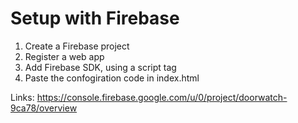 # Setup with Firebase

1.  Create a Firebase project
1.  Register a web app
1.  Add Firebase SDK, using a script tag
1.  Paste the confogiration code in index.html

Links: https://console.firebase.google.com/u/0/project/doorwatch-9ca78/overview

# 
